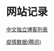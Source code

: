 # 网站记录

[中文独立博客列表](https://github.com/timqian/chinese-independent-blogs)

[疫情数据(腾讯)](https://feiyan.wecity.qq.com/wuhan/dist/index.html#/?tab=shishitongbao&randId=0.13653898872564252)